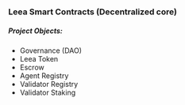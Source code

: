 ### Leea Smart Contracts (Decentralized core)


##### Project Objects:
* Governance (DAO) 
* Leea Token
* Escrow
* Agent Registry 
* Validator Registry 
* Validator Staking

